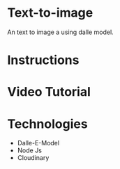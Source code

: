 # Text-to-image
An text to image a using dalle model.
# Instructions

# Video Tutorial


# Technologies
 - Dalle-E-Model
 - Node Js
 - Cloudinary
